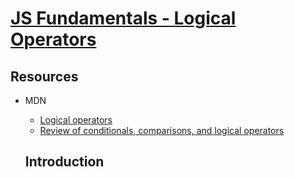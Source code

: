 # [JS Fundamentals - Logical Operators](https://learn.co/tracks/online-software-engineering-structured/front-end-web-programming/formalizing-js-data-types-comparisons-conditionals/js-fundamentals-logical-operators)

## Resources

- MDN
  - [Logical operators](https://developer.mozilla.org/en-US/docs/Web/JavaScript/Reference/Operators/Logical_Operators)
  - [Review of conditionals, comparisons, and logical operators](https://developer.mozilla.org/en-US/docs/Learn/JavaScript/Building_blocks/conditionals)

  ## Introduction

  